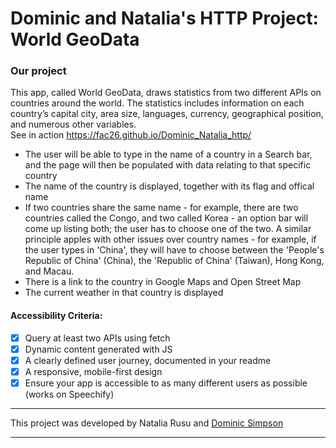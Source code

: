 # Dominic and Natalia's HTTP Project: World GeoData


### Our project
This app, called World GeoData, draws statistics from two different APIs on countries around the world. The statistics includes information on each country’s capital city, area size, languages, currency, geographical position, and numerous other variables.<br>
See in action https://fac26.github.io/Dominic_Natalia_http/

- The user will be able to type in the name of a country in a Search bar, and the page will then be populated with data relating to that specific country
- The name of the country is displayed, together with its flag and offical name
- If two countries share the same name - for example, there are two countries called the Congo, and two called Korea - an option bar will come up listing both; the user has to choose one of the two. A similar principle apples with other issues over country names - for example, if the user types in 'China', they will have to choose between the 'People's Republic of China' (China), the 'Republic of China' (Taiwan), Hong Kong, and Macau. 
- There is a link to the country in Google Maps and Open Street Map
- The current weather in that country is displayed

#### Accessibility Criteria:
- [x] Query at least two APIs using fetch
- [x] Dynamic content generated with JS
- [x] A clearly defined user journey, documented in your readme  
- [x] A responsive, mobile-first design
- [x] Ensure your app is accessible to as many different users as possible (works on Speechify)

---

This project was developed by Natalia Rusu and [Dominic Simpson](https://github.com/DominicSimpson)

---






